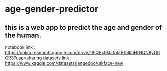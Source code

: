 # age-gender-predictor

## this is a web app to predict the age and gender of the human.

notebook link : https://colab.research.google.com/drive/18IQRx9klafplZBf5IktiHfHQN8yO6GR3?usp=sharing
datasets link : https://www.kaggle.com/datasets/jangedoo/utkface-new
